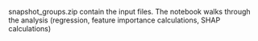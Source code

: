 
snapshot_groups.zip contain the input files. The notebook walks through the analysis (regression, feature importance calculations, SHAP calculations)
